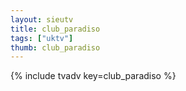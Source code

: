 ```yaml
--- 
layout: sieutv
title: club_paradiso
tags: ["uktv"]
thumb: club_paradiso
---
```

{% include tvadv key=club_paradiso %}
